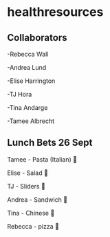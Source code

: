 # healthresources

## Collaborators

-Rebecca Wall 

-Andrea Lund

-Elise Harrington

-TJ Hora

-Tina Andarge

-Tamee Albrecht

## Lunch Bets 26 Sept

Tamee - Pasta (Italian) :spaghetti:

Elise - Salad :tomato:

TJ - Sliders :hamburger:

Andrea - Sandwich :bread:

Tina - Chinese :curry: 

Rebecca - pizza :pizza: